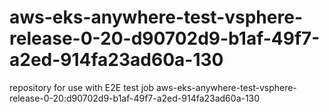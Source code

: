 # aws-eks-anywhere-test-vsphere-release-0-20-d90702d9-b1af-49f7-a2ed-914fa23ad60a-130
repository for use with E2E test job aws-eks-anywhere-test-vsphere-release-0-20:d90702d9-b1af-49f7-a2ed-914fa23ad60a-130
